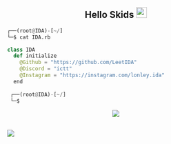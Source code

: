 <h2 align="center">Hello Skids <img src="https://media.tenor.com/NCRHhqkXrJYAAAAi/programmers-go-internet.gif" height="25px"></h2>

```python
┌──(root@IDA)-[~/]
└─$ cat IDA.rb

class IDA
  def initialize
    @Github = "https://github.com/LeetIDA"
    @Discord = "ictt"
    @Instagram = "https://instagram.com/lonley.ida"
  end
  
 ┌──(root@IDA)-[~/]
 └─$
```

<p align="center">
  <a href="https://skillicons.dev">
    <img src="https://skillicons.dev/icons?i=python,powershell,bash,c,cs,cpp,ruby,js,php,mongodb,mysql,css,html" />
  </a>
</p>
<h2 align="center"></h2>

![](https://raw.githubusercontent.com/Sutil/Sutil/2b2fad3bf54522bb30c8c170591fc68ff51b69e6/github-contribution-grid-snake2.svg)
